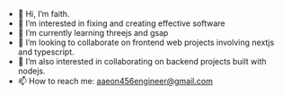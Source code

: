 - 👋 Hi, I’m faith.
- 👀 I’m interested in fixing and creating effective software
- 📝 I’m currently learning threejs and gsap 
- 🔸 I’m looking to collaborate on frontend web projects involving nextjs and typescript.
- 🔸 I’m also interested in collaborating on backend projects built with nodejs. 
- 📫 How to reach me: aaeon456engineer@gmail.com

<!---
Leye5555/Leye5555 is a ✨ special ✨ repository because its `README.md` (this file) appears on your GitHub profile.
You can click the Preview link to take a look at your changes.
--->
